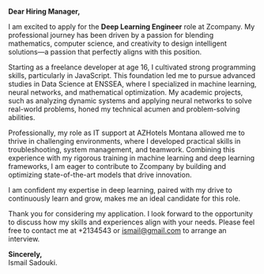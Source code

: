**Dear Hiring Manager,**

I am excited to apply for the **Deep Learning Engineer** role at Zcompany. My professional journey has been driven by a passion for blending mathematics, computer science, and creativity to design intelligent solutions—a passion that perfectly aligns with this position.

Starting as a freelance developer at age 16, I cultivated strong programming skills, particularly in JavaScript. This foundation led me to pursue advanced studies in Data Science at ENSSEA, where I specialized in machine learning, neural networks, and mathematical optimization. My academic projects, such as analyzing dynamic systems and applying neural networks to solve real-world problems, honed my technical acumen and problem-solving abilities.

Professionally, my role as IT support at AZHotels Montana allowed me to thrive in challenging environments, where I developed practical skills in troubleshooting, system management, and teamwork. Combining this experience with my rigorous training in machine learning and deep learning frameworks, I am eager to contribute to Zcompany by building and optimizing state-of-the-art models that drive innovation.

I am confident my expertise in deep learning, paired with my drive to continuously learn and grow, makes me an ideal candidate for this role.

Thank you for considering my application. I look forward to the opportunity to discuss how my skills and experiences align with your needs. Please feel free to contact me at +2134543 or ismail@gmail.com to arrange an interview.

**Sincerely,**  
Ismail Sadouki.